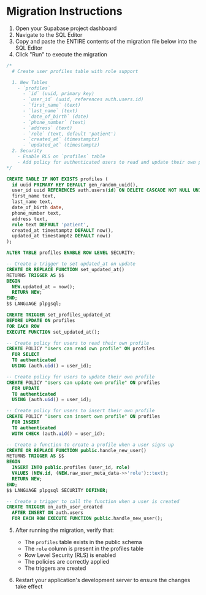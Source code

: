 # Migration Instructions

1. Open your Supabase project dashboard
2. Navigate to the SQL Editor
3. Copy and paste the ENTIRE contents of the migration file below into the SQL Editor
4. Click "Run" to execute the migration

```sql
/*
  # Create user profiles table with role support

  1. New Tables
    - `profiles`
      - `id` (uuid, primary key)
      - `user_id` (uuid, references auth.users.id)
      - `first_name` (text)
      - `last_name` (text)
      - `date_of_birth` (date)
      - `phone_number` (text)
      - `address` (text)
      - `role` (text, default 'patient')
      - `created_at` (timestamptz)
      - `updated_at` (timestamptz)
  2. Security
    - Enable RLS on `profiles` table
    - Add policy for authenticated users to read and update their own profile
*/

CREATE TABLE IF NOT EXISTS profiles (
  id uuid PRIMARY KEY DEFAULT gen_random_uuid(),
  user_id uuid REFERENCES auth.users(id) ON DELETE CASCADE NOT NULL UNIQUE,
  first_name text,
  last_name text,
  date_of_birth date,
  phone_number text,
  address text,
  role text DEFAULT 'patient',
  created_at timestamptz DEFAULT now(),
  updated_at timestamptz DEFAULT now()
);

ALTER TABLE profiles ENABLE ROW LEVEL SECURITY;

-- Create a trigger to set updated_at on update
CREATE OR REPLACE FUNCTION set_updated_at()
RETURNS TRIGGER AS $$
BEGIN
  NEW.updated_at = now();
  RETURN NEW;
END;
$$ LANGUAGE plpgsql;

CREATE TRIGGER set_profiles_updated_at
BEFORE UPDATE ON profiles
FOR EACH ROW
EXECUTE FUNCTION set_updated_at();

-- Create policy for users to read their own profile
CREATE POLICY "Users can read own profile" ON profiles
  FOR SELECT
  TO authenticated
  USING (auth.uid() = user_id);

-- Create policy for users to update their own profile
CREATE POLICY "Users can update own profile" ON profiles
  FOR UPDATE
  TO authenticated
  USING (auth.uid() = user_id);

-- Create policy for users to insert their own profile
CREATE POLICY "Users can insert own profile" ON profiles
  FOR INSERT
  TO authenticated
  WITH CHECK (auth.uid() = user_id);

-- Create a function to create a profile when a user signs up
CREATE OR REPLACE FUNCTION public.handle_new_user()
RETURNS TRIGGER AS $$
BEGIN
  INSERT INTO public.profiles (user_id, role)
  VALUES (NEW.id, (NEW.raw_user_meta_data->>'role')::text);
  RETURN NEW;
END;
$$ LANGUAGE plpgsql SECURITY DEFINER;

-- Create a trigger to call the function when a user is created
CREATE TRIGGER on_auth_user_created
  AFTER INSERT ON auth.users
  FOR EACH ROW EXECUTE FUNCTION public.handle_new_user();
```

5. After running the migration, verify that:
   - The `profiles` table exists in the public schema
   - The `role` column is present in the profiles table
   - Row Level Security (RLS) is enabled
   - The policies are correctly applied
   - The triggers are created

6. Restart your application's development server to ensure the changes take effect